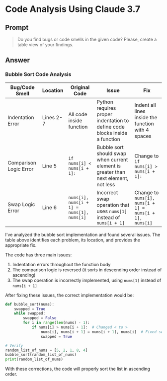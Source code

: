 # Code Analysis Using Claude 3.7

## Prompt 

> Do you find bugs or code smells in the given code?
> Please, create a table view of your findings.

## Answer

### Bubble Sort Code Analysis

| Bug/Code Smell | Location | Original Code | Issue | Fix |
|----------------|----------|---------------|-------|-----|
| Indentation Error | Lines 2-7 | All code inside function | Python requires proper indentation to define code blocks inside a function | Indent all lines inside the function with 4 spaces |
| Comparison Logic Error | Line 5 | `if nums[i] < nums[i + 1]:` | Bubble sort should swap when current element is greater than next element, not less | Change to `if nums[i] > nums[i + 1]:` |
| Swap Logic Error | Line 6 | `nums[i], nums[i + 1] = nums[1], nums[i]` | Incorrect swap operation that uses `nums[1]` instead of `nums[i + 1]` | Change to `nums[i], nums[i + 1] = nums[i + 1], nums[i]` |


I've analyzed the bubble sort implementation and found several issues. The table above identifies each problem, its location, and provides the appropriate fix.

The code has three main issues:

1. Indentation errors throughout the function body
2. The comparison logic is reversed (it sorts in descending order instead of ascending)
3. The swap operation is incorrectly implemented, using `nums[1]` instead of `nums[i + 1]`

After fixing these issues, the correct implementation would be:

```python
def bubble_sort(nums):
    swapped = True
    while swapped:
        swapped = False
        for i in range(len(nums) - 1):
            if nums[i] > nums[i + 1]:  # Changed < to >
                nums[i], nums[i + 1] = nums[i + 1], nums[i]  # Fixed swap
                swapped = True

# Verify
random_list_of_nums = [5, 2, 1, 8, 4]
bubble_sort(random_list_of_nums)
print(random_list_of_nums)
```

With these corrections, the code will properly sort the list in ascending order.